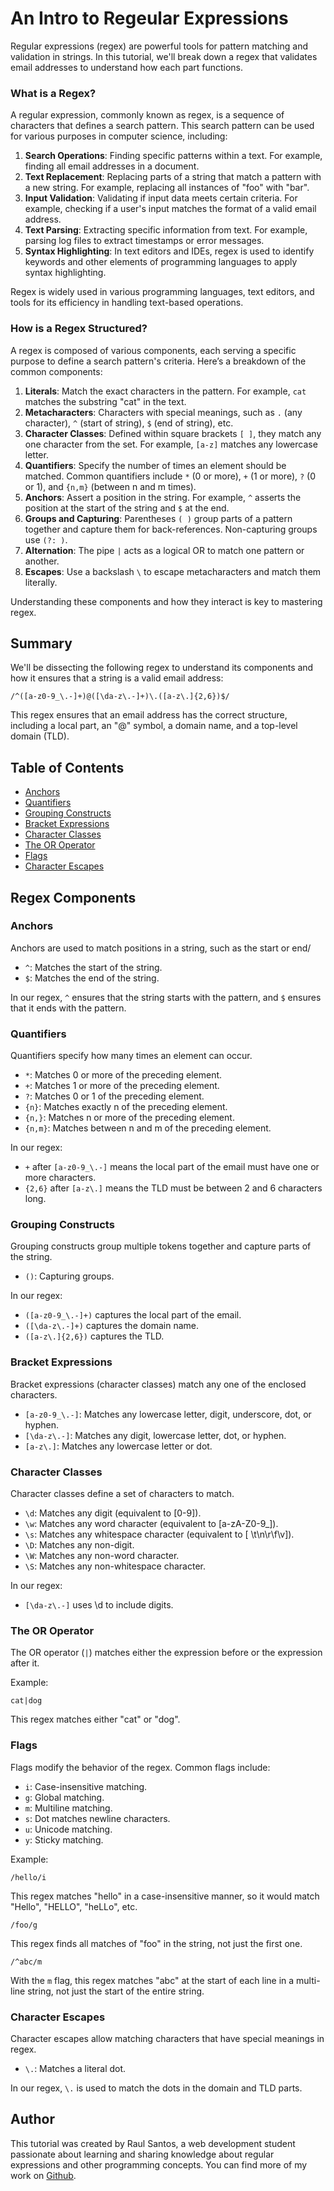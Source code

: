 # An Intro to Regeular Expressions

Regular expressions (regex) are powerful tools for pattern matching and validation in strings. In this tutorial, we'll break down a regex that validates email addresses to understand how each part functions.

### What is a Regex?

A regular expression, commonly known as regex, is a sequence of characters that defines a search pattern. This search pattern can be used for various purposes in computer science, including:

1. **Search Operations**: Finding specific patterns within a text. For example, finding all email addresses in a document.
2. **Text Replacement**: Replacing parts of a string that match a pattern with a new string. For example, replacing all instances of "foo" with "bar".
3. **Input Validation**: Validating if input data meets certain criteria. For example, checking if a user's input matches the format of a valid email address.
4. **Text Parsing**: Extracting specific information from text. For example, parsing log files to extract timestamps or error messages.
5. **Syntax Highlighting**: In text editors and IDEs, regex is used to identify keywords and other elements of programming languages to apply syntax highlighting.

Regex is widely used in various programming languages, text editors, and tools for its efficiency in handling text-based operations.

### How is a Regex Structured?

A regex is composed of various components, each serving a specific purpose to define a search pattern's criteria. Here’s a breakdown of the common components:

1. **Literals**: Match the exact characters in the pattern. For example, `cat` matches the substring "cat" in the text.
2. **Metacharacters**: Characters with special meanings, such as `.` (any character), `^` (start of string), `$` (end of string), etc.
3. **Character Classes**: Defined within square brackets `[ ]`, they match any one character from the set. For example, `[a-z]` matches any lowercase letter.
4. **Quantifiers**: Specify the number of times an element should be matched. Common quantifiers include `*` (0 or more), `+` (1 or more), `?` (0 or 1), and `{n,m}` (between n and m times).
5. **Anchors**: Assert a position in the string. For example, `^` asserts the position at the start of the string and `$` at the end.
6. **Groups and Capturing**: Parentheses `( )` group parts of a pattern together and capture them for back-references. Non-capturing groups use `(?: )`.
7. **Alternation**: The pipe `|` acts as a logical OR to match one pattern or another.
8. **Escapes**: Use a backslash `\` to escape metacharacters and match them literally.

Understanding these components and how they interact is key to mastering regex.

## Summary

We'll be dissecting the following regex to understand its components and how it ensures that a string is a valid email address:

```regex
/^([a-z0-9_\.-]+)@([\da-z\.-]+)\.([a-z\.]{2,6})$/
```

This regex ensures that an email address has the correct structure, including a local part, an "@" symbol, a domain name, and a top-level domain (TLD).

## Table of Contents

- [Anchors](#anchors)
- [Quantifiers](#quantifiers)
- [Grouping Constructs](#grouping-constructs)
- [Bracket Expressions](#bracket-expressions)
- [Character Classes](#character-classes)
- [The OR Operator](#the-or-operator)
- [Flags](#flags)
- [Character Escapes](#character-escapes)

## Regex Components

### Anchors

Anchors are used to match positions in a string, such as the start or end/

- `^`: Matches the start of the string.
- `$`: Matches the end of the string.

In our regex, `^` ensures that the string starts with the pattern, and `$` ensures that it ends with the pattern.

### Quantifiers

Quantifiers specify how many times an element can occur.

- `*`: Matches 0 or more of the preceding element.
- `+`: Matches 1 or more of the preceding element.
- `?`: Matches 0 or 1 of the preceding element.
- `{n}`: Matches exactly n of the preceding element.
- `{n,}`: Matches n or more of the preceding element.
- `{n,m}`: Matches between n and m of the preceding element.
  
In our regex:

- `+` after `[a-z0-9_\.-]` means the local part of the email must have one or more characters.
- `{2,6}` after `[a-z\.]` means the TLD must be between 2 and 6 characters long.

### Grouping Constructs

Grouping constructs group multiple tokens together and capture parts of the string.

- `()`: Capturing groups.

In our regex:

- `([a-z0-9_\.-]+)` captures the local part of the email.
- `([\da-z\.-]+)` captures the domain name.
- `([a-z\.]{2,6})` captures the TLD.

### Bracket Expressions

Bracket expressions (character classes) match any one of the enclosed characters.

- `[a-z0-9_\.-]`: Matches any lowercase letter, digit, underscore, dot, or hyphen.
- `[\da-z\.-]`: Matches any digit, lowercase letter, dot, or hyphen.
- `[a-z\.]`: Matches any lowercase letter or dot.

### Character Classes

Character classes define a set of characters to match.

- `\d`: Matches any digit (equivalent to [0-9]).
- `\w`: Matches any word character (equivalent to [a-zA-Z0-9_]).
- `\s`: Matches any whitespace character (equivalent to [ \t\n\r\f\v]).
- `\D`: Matches any non-digit.
- `\W`: Matches any non-word character.
- `\S`: Matches any non-whitespace character.

In our regex:

- `[\da-z\.-]` uses \d to include digits.

### The OR Operator

The OR operator (`|`) matches either the expression before or the expression after it.

Example:

```regex
cat|dog
```

This regex matches either "cat" or "dog".

### Flags

Flags modify the behavior of the regex. Common flags include:

- `i`: Case-insensitive matching.
- `g`: Global matching.
- `m`: Multiline matching.
- `s`: Dot matches newline characters.
- `u`: Unicode matching.
- `y`: Sticky matching.

Example:

```regex
/hello/i
```

This regex matches "hello" in a case-insensitive manner, so it would match "Hello", "HELLO", "heLLo", etc.

```regex
/foo/g
```

This regex finds all matches of "foo" in the string, not just the first one.

```regex
/^abc/m
```

With the `m` flag, this regex matches "abc" at the start of each line in a multi-line string, not just the start of the entire string.

### Character Escapes

Character escapes allow matching characters that have special meanings in regex.

- `\.`: Matches a literal dot.

In our regex, `\.` is used to match the dots in the domain and TLD parts.

## Author

This tutorial was created by Raul Santos, a web development student passionate about learning and sharing knowledge about regular expressions and other programming concepts. You can find more of my work on [Github](https://github.com/raulds-fmtx).
